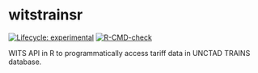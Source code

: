 # witstrainsr

<!-- badges: start -->
[![Lifecycle: experimental](https://img.shields.io/badge/lifecycle-experimental-orange.svg)](https://lifecycle.r-lib.org/articles/stages.html#experimental)
[![R-CMD-check](https://github.com/diegoacastro/witstrainsr/workflows/R-CMD-check.yaml/badge.svg)](https://github.com/diegoacastro/witstrainsr/actions)
<!-- badges: end -->

 WITS API in R to programmatically access tariff data in UNCTAD TRAINS database.
